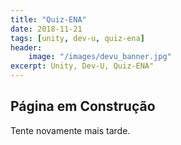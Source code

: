 ```yaml
---
title: "Quiz-ENA"
date: 2018-11-21
tags: [unity, dev-u, quiz-ena]
header:
    image: "/images/devu_banner.jpg"
excerpt: Unity, Dev-U, Quiz-ENA" 
---
```


## Página em Construção

Tente novamente mais tarde.